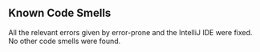 ## Known Code Smells
All the relevant errors given by error-prone and the IntelliJ IDE were fixed.  
No other code smells were found.


